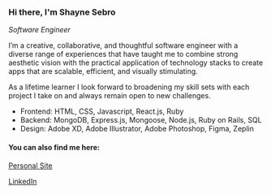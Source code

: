 ### Hi there, I'm Shayne Sebro 

*Software Engineer*

I’m a creative, collaborative, and thoughtful software engineer with a diverse range of experiences that have taught me to combine strong aesthetic vision with the practical application of technology stacks to create apps that are scalable, efficient, and visually stimulating.

As a lifetime learner I look forward to broadening my skill sets with each project I take on and always remain open to new challenges. 

* Frontend: HTML, CSS, Javascript, React.js, Ruby
* Backend: MongoDB, Express.js, Mongoose, Node.js, Ruby on Rails, SQL
* Design: Adobe XD, Adobe Illustrator, Adobe Photoshop, Figma, Zeplin

#### You can also find me here:
[Personal Site](https://shaynesebro.netlify.app)

[LinkedIn](https://www.linkedin.com/in/shaynesebro/)
